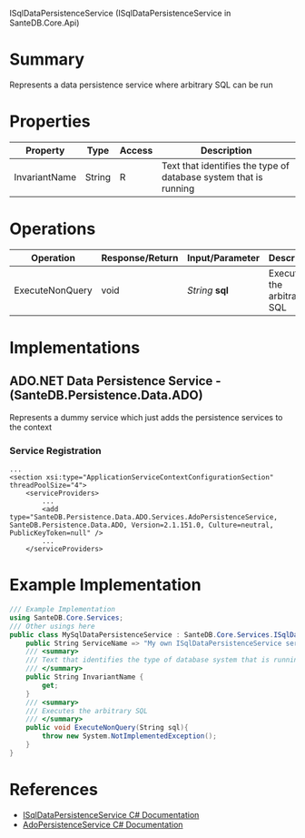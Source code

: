 ISqlDataPersistenceService (ISqlDataPersistenceService in SanteDB.Core.Api)

# Summary
Represents a data persistence service where arbitrary SQL can be run

# Properties

|Property|Type|Access|Description|
|-|-|-|-|
|InvariantName|String|R|Text that identifies the type of database system that is running|

# Operations

|Operation|Response/Return|Input/Parameter|Description|
|-|-|-|-|
|ExecuteNonQuery|void|*String* **sql**|Executes the arbitrary SQL|

# Implementations


## ADO.NET Data Persistence Service - (SanteDB.Persistence.Data.ADO)
Represents a dummy service which just adds the persistence services to the context

### Service Registration
```markup
...
<section xsi:type="ApplicationServiceContextConfigurationSection" threadPoolSize="4">
	<serviceProviders>
		...
		<add type="SanteDB.Persistence.Data.ADO.Services.AdoPersistenceService, SanteDB.Persistence.Data.ADO, Version=2.1.151.0, Culture=neutral, PublicKeyToken=null" />
		...
	</serviceProviders>
```
# Example Implementation
```csharp
/// Example Implementation
using SanteDB.Core.Services;
/// Other usings here
public class MySqlDataPersistenceService : SanteDB.Core.Services.ISqlDataPersistenceService { 
	public String ServiceName => "My own ISqlDataPersistenceService service";
	/// <summary>
	/// Text that identifies the type of database system that is running
	/// </summary>
	public String InvariantName {
		get;
	}
	/// <summary>
	/// Executes the arbitrary SQL
	/// </summary>
	public void ExecuteNonQuery(String sql){
		throw new System.NotImplementedException();
	}
}
```

# References

* [ISqlDataPersistenceService C# Documentation](http://santesuite.org/assets/doc/net/html/T_SanteDB_Core_Services_ISqlDataPersistenceService.htm)
* [AdoPersistenceService C# Documentation](http://santesuite.org/assets/doc/net/html/T_SanteDB_Persistence_Data_ADO_Services_AdoPersistenceService.htm)
